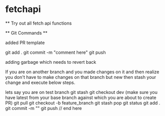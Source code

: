 # fetchapi

** Try out all fetch api functions

** Git Commands **

added PR template

git add .
git commit -m "comment here"
git push

adding garbage which needs to revert back

If you are on another branch and you made changes on it and then realize you don't have to make changes on that branch but new
then stash your change and execute below steps.

lets say you are on test branch
git stash
git checkout dev (make sure you have latest from your base branch against which you are about to create PR)
git pull
git checkout -b feature_branch
git stash pop
git status
git add .
git commit -m ""
git push
// end here
